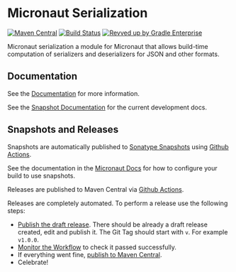 # Micronaut Serialization

[![Maven Central](https://img.shields.io/maven-central/v/io.micronaut.serde/micronaut-serde-api.svg?label=Maven%20Central)](https://search.maven.org/search?q=g:%22io.micronaut.serde%22%20AND%20a:%22micronaut-serde-api%22)
[![Build Status](https://github.com/micronaut-projects/micronaut-serialization/workflows/Java%20CI/badge.svg)](https://github.com/micronaut-projects/micronaut-serialization/actions)
[![Revved up by Gradle Enterprise](https://img.shields.io/badge/Revved%20up%20by-Gradle%20Enterprise-06A0CE?logo=Gradle&labelColor=02303A)](https://ge.micronaut.io/scans)

Micronaut serialization a module for Micronaut that allows build-time computation of serializers and deserializers for JSON and other formats.

## Documentation

See the [Documentation](https://micronaut-projects.github.io/micronaut-serialization/1.0.x/guide/) for more information. 

See the [Snapshot Documentation](https://micronaut-projects.github.io/micronaut-serialization/snapshot/guide/) for the current development docs.

## Snapshots and Releases

Snapshots are automatically published to [Sonatype Snapshots](https://s01.oss.sonatype.org/content/repositories/snapshots/io/micronaut/) using [Github Actions](https://github.com/micronaut-projects/micronaut-serialization/actions).

See the documentation in the [Micronaut Docs](https://docs.micronaut.io/latest/guide/index.html#usingsnapshots) for how to configure your build to use snapshots.

Releases are published to Maven Central via [Github Actions](https://github.com/micronaut-projects/micronaut-serialization/actions).

Releases are completely automated. To perform a release use the following steps:

* [Publish the draft release](https://github.com/micronaut-projects/micronaut-serialization/releases). There should be already a draft release created, edit and publish it. The Git Tag should start with `v`. For example `v1.0.0`.
* [Monitor the Workflow](https://github.com/micronaut-projects/micronaut-serialization/actions?query=workflow%3ARelease) to check it passed successfully.
* If everything went fine, [publish to Maven Central](https://github.com/micronaut-projects/micronaut-serialization/actions?query=workflow%3A"Maven+Central+Sync").
* Celebrate!
